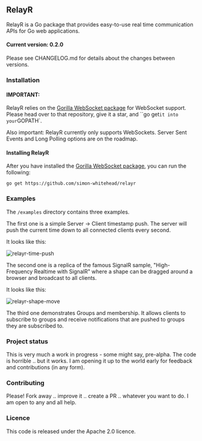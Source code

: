 ## RelayR

RelayR is a Go package that provides easy-to-use real time communication APIs for Go web applications.

#### Current version: 0.2.0

Please see CHANGELOG.md for details about the changes between versions.

### Installation

#### IMPORTANT:

RelayR relies on the [Gorilla WebSocket package](https://github.com/gorilla/websocket) for WebSocket support. Please head over to that repository, give it a star, and ``go get` it into your `GOPATH`.

Also important: RelayR currently only supports WebSockets. Server Sent Events and Long Polling options are on the roadmap.

#### Installing RelayR

After you have installed the [Gorilla WebSocket package](https://github.com/gorilla/websocket), you can run the following:

    go get https://github.com/simon-whitehead/relayr

### Examples

The `/examples` directory contains three examples.

The first one is a simple Server -> Client timestamp push. The server will push the current time down to all connected clients every second.

It looks like this:

![relayr-time-push](https://cloud.githubusercontent.com/assets/2499070/6539845/2a2d7d0a-c4d5-11e4-8ace-9f619769dca9.gif)

The second one is a replica of the famous SignalR sample, "High-Frequency Realtime with SignalR" where a shape can be dragged around a browser and broadcast to all clients.

It looks like this:

![relayr-shape-move](https://cloud.githubusercontent.com/assets/2499070/6540051/ac091b60-c4dd-11e4-9115-9debcd836136.gif)

The third one demonstrates Groups and membership. It allows clients to subscribe to groups and receive notifications that are pushed to groups they are subscribed to.

### Project status

This is very much a work in progress - some might say, pre-alpha. The code is horrible .. but it works. I am opening it up to the world early for feedback and contributions (in any form).

### Contributing

Please! Fork away .. improve it .. create a PR .. whatever you want to do. I am open to any and all help.

### Licence

This code is released under the Apache 2.0 licence.
